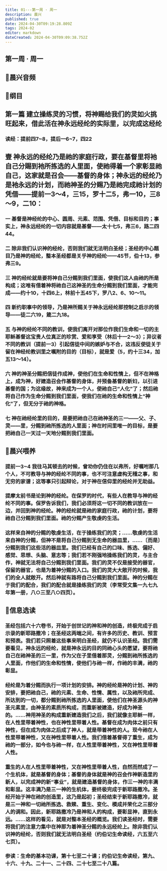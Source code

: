```yaml
---
title: 01---第一周 · 周一
description: 晨兴
published: true
date: 2024-04-30T09:19:28.809Z
tags: 2024-02
editor: markdown
dateCreated: 2024-04-30T09:09:38.752Z
---
```


## 第一周 · 周一
## 🎵晨兴音频

## 📖纲目

## 第一篇   建立操练灵的习惯，将神赐给我们的灵如火挑旺起来，借此活在神永远经纶的实际里，以完成这经纶

### 读经：提前四7~8，提后一6~7，四22

## 壹   神永远的经纶乃是祂的家庭行政，要在基督里将衪自己分賜到衪所拣选的人里面，使祂得着一个家彰显祂自己，这家就是召会——基督的身体；神永远的经纶乃是衪永远的计划，而祂神圣的分赐乃是祂完成祂计划的凭借——提前一3～4，三15，罗十二5，弗一10，三8～9，二10：

### 一   基督是神经纶的中心、圆周、元素、范围、凭借、目标和目的；事实上，神永远经纶的一切内容就是基督——太十七5，弗三6，路二四44。

### 二   除非我们认识神的经纶，否则我们就无法明白圣经；圣经的中心题目乃是神的经纶，整本圣经都是关乎神的经纶——45节，伯十13，参弗三9。

### 三   神的经纶就是要将神自己分赐到我们里面，使我们这人由祂的所是构成；这唯有借着神将祂自己这神圣的生命分赐到我们里面，才能完成——约十10，十四6上，林前十五45下，罗八2、6、10～11。

### 四   新约职事中的领导，乃是神所赐关于神永远经纶那控制之启示的领导——徒二六19，箴二九18。

### 五   与神的经纶不同的教训，使我们离开对那位作我们生命和一切的主耶稣基督这宝贵人位真正的珍赏、爱和享受（林后十一2～3）；异议者不同的教训（提前一3）引起信徒中间的嫉妒与不合，这违反使徒关于留在神经纶教训里之嘱附的目的（目标），就是爱（5，约十三34，加五13～14）。

### 六   神的神圣分赐把信徒作成神，使他们在生命和性情上，但不在神格上，成为神，好建造召会作基督的身体，并预备基督的新妇，以引进基督的国；为这缘故，神来成为一个人，使祂自己“人化”了；然后祂将自己作为生命分赐到我们里面，使我们在祂的生命和性情上“神化”了，但无分于祂的神格。

### 七   神在祂经纶里的目的，是要把祂自己在祂神圣的三一——父、子、灵——里，分赐到祂所拣选的人里面；神在时间里唯一的目标，是要把祂自己一天过一天地分赐到我们里面。

## 📖晨兴喂养

### 提前一3~4    我往马其顿去的时候，曾劝你仍住在以弗所，好嘱咐那几个人，不可教导与神的经纶不同的事，也不可注意虚构无稽之事，和无穷的家谱；这等事只引起辩论，对于神在信仰里的经纶并无助益。

### 提摩太前书是论到神的经纶。在保罗的时代，有些人在教导与神的经纶不同的事。保罗告诉我们，我们必须将这一切不同的教训放在一边，并回到神的经纶。神的经纶就是祂的家庭行政，祂的计划，要将祂自己分赐到我们里面。祂的分赐产生敬虔的生活。

### 这样来自神的分赐的敬虔生活，在于操练我们的灵；……敬虔的生活来自神的分赐，但神不是将自己分赐到无生命的器皿里，……〔而是〕分赐到我们这些活的器皿里。我们已经有自己的口味、拣选、偏好、感觉、思想、头脑、意志等；我们若不刚强地操练我们的灵，与主合作，神就无法将自己分赐到我们里面。我们的灵不仅是接受的器官，保留的器官，也是为着神分赐的入口。我们的灵大大敞开的时候，我们的全人就敞开。然后神就有路将自己分赐到我们里面。神的分赐在于我们的配合，我们的配合就是操练我们的灵（李常受文集一九七九年第一册，八○三至八○四页）。

## 📖信息选读

### 圣经包括六十六卷书，开始于创世记的神和神的创造，终极完成于启示录的新耶路撒冷；在圣经这两端之间，有许多的历史、教训、预言和预表。我们若只照着这些事来明白圣经，就仍不认识圣经。我们需要看见，神永远的经纶，就是神永远的目的同祂心头的愿望，要将祂自己在祂神圣的三一里，作为父在子里借着那灵，分赐到祂所拣选的人里面，作他们的生命和性情，使他们与祂一样，作祂的丰满，祂的彰显。

### 经纶是为着分赐而执行一项计划的安排。神的经纶是神的计划、神的安排，要把祂自己，祂的元素、生命、性情、属性，以及祂所完成、所达到的一切，都分赐到祂所拣选的人里面，使他们在神圣源头的神圣元素里，由神圣的素质所构成，而重新被建造，好成为神圣的。……神用神圣的构成重新建造我们之后，我们就像主耶稣一样，在人性里带着神性，也在神性里带着人性。基督在成为肉体之前只有神性，但在成为肉体之后成了神人，就是带着神性的人。现今祂在人性里带着神性，又在神性里带着人性。我们借着基督得了重生，成为祂的一部分，如今也与祂一样，在人性里带着神性，又在神性里带着人性。

### 重生的人在人性里带着神性，又在神性里带着人性，自然而然成了一个生机体，就是基督的身体；基督的身体就是神的召会作神新造里的新人，以完成神的新“事业”，就是建造基督的身体，作三一神的丰满和彰显。这丰满乃是三一神的生机体，要终极完成于新耶路撒冷。圣经开始于神在祂的创造里，这乃是起初；圣经结束于新耶路撒冷，就是三一神和一切祂所拣选、救赎、重生、变化、模成并荣化之三部分人的调和。因此，新耶路撒冷乃是神和人的构成，要彰显神，直到永远。……这样的看见，就是对整本圣经的概览。我们读圣经时，需要将我们的注意力集中在神那为着神圣分赐的永远经纶上。除非我们认识神的经纶，否则我们就无法明白圣经（约伯记生命读经，六五至六七页）。

### 参读：生命的基本功课，第十七至二十课；约伯记生命读经，第九、十六、十九、二十一、二十四、二十七至二十八篇。
<!-- Google tag (gtag.js) -->
<script async src="https://www.googletagmanager.com/gtag/js?id=G-1P8709Z16T"></script>
<script>
  window.dataLayer = window.dataLayer || [];
  function gtag(){dataLayer.push(arguments);}
  gtag('js', new Date());

  gtag('config', 'G-1P8709Z16T');
</script>